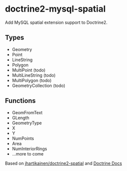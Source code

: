 # doctrine2-mysql-spatial

Add MySQL spatial extension support to Doctrine2.

## Types
* Geometry
* Point
* LineString
* Polygon
* MultiPoint (todo)
* MultiLineString (todo)
* MultiPolygon (todo)
* GeometryCollection (todo)

## Functions
* GeomFromText
* GLength
* GeometryType
* X
* Y
* NumPoints
* Area
* NumInteriorRings
* ...more to come

Based on [jhartikainen/doctrine2-spatial](https://github.com/jhartikainen/doctrine2-spatial) and [Doctrine Docs](http://docs.doctrine-project.org/projects/doctrine-orm/en/latest/cookbook/advanced-field-value-conversion-using-custom-mapping-types.html)
